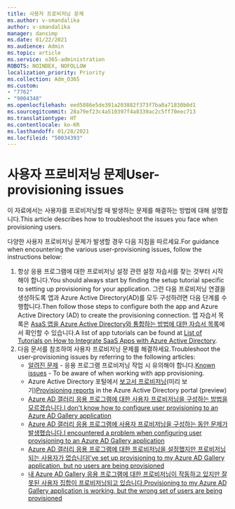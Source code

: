 ```yaml
---
title: 사용자 프로비저닝 문제
ms.author: v-smandalika
author: v-smandalika
manager: dansimp
ms.date: 01/22/2021
ms.audience: Admin
ms.topic: article
ms.service: o365-administration
ROBOTS: NOINDEX, NOFOLLOW
localization_priority: Priority
ms.collection: Adm_O365
ms.custom:
- "7762"
- "9004348"
ms.openlocfilehash: eed5886e5de391a203882f373f7ba8a71830b0d1
ms.sourcegitcommit: 28a79ef23c4a510397f4a8339ac2c5ff70eec713
ms.translationtype: HT
ms.contentlocale: ko-KR
ms.lasthandoff: 01/28/2021
ms.locfileid: "50034393"
---
```

# <a name="user-provisioning-issues"></a><span data-ttu-id="cf38f-102">사용자 프로비저닝 문제</span><span class="sxs-lookup"><span data-stu-id="cf38f-102">User-provisioning issues</span></span>

<span data-ttu-id="cf38f-103">이 자료에서는 사용자를 프로비저닝할 때 발생하는 문제를 해결하는 방법에 대해 설명합니다.</span><span class="sxs-lookup"><span data-stu-id="cf38f-103">This article describes how to troubleshoot the issues you face when provisioning users.</span></span>

<span data-ttu-id="cf38f-104">다양한 사용자 프로비저닝 문제가 발생할 경우 다음 지침을 따르세요.</span><span class="sxs-lookup"><span data-stu-id="cf38f-104">For guidance when encountering the various user-provisioning issues, follow the instructions below:</span></span>

1. <span data-ttu-id="cf38f-105">항상 응용 프로그램에 대한 프로비저닝 설정 관련 설정 자습서를 찾는 것부터 시작해야 합니다.</span><span class="sxs-lookup"><span data-stu-id="cf38f-105">You should always start by finding the setup tutorial specific to setting up provisioning for your application.</span></span> <span data-ttu-id="cf38f-106">그런 다음 프로비저닝 연결을 생성하도록 앱과 Azure Active Directory(AD)를 모두 구성하려면 다음 단계를 수행합니다.</span><span class="sxs-lookup"><span data-stu-id="cf38f-106">Then follow those steps to configure both the app and Azure Active Directory (AD) to create the provisioning connection.</span></span> <span data-ttu-id="cf38f-107">앱 자습서 목록은 [AsaS 앱을 Azure Active Directory와 통합하는 방법에 대한 자습서 목록](https://docs.microsoft.com/azure/active-directory/saas-apps/tutorial-list)에서 확인할 수 있습니다.</span><span class="sxs-lookup"><span data-stu-id="cf38f-107">A list of app tutorials can be found at [List of Tutorials on How to Integrate SaaS Apps with Azure Active Directory](https://docs.microsoft.com/azure/active-directory/saas-apps/tutorial-list).</span></span>
2. <span data-ttu-id="cf38f-108">다음 문서를 참조하여 사용자 프로비저닝 문제를 해결하세요.</span><span class="sxs-lookup"><span data-stu-id="cf38f-108">Troubleshoot the user-provisioning issues by referring to the following articles:</span></span>
    - <span data-ttu-id="cf38f-109">[알려진 문제](https://docs.microsoft.com/azure/active-directory/app-provisioning/known-issues) - 응용 프로그램 프로비저닝 작업 시 유의해야 합니다.</span><span class="sxs-lookup"><span data-stu-id="cf38f-109">[Known issues](https://docs.microsoft.com/azure/active-directory/app-provisioning/known-issues) - To be aware of when working with app provisioning.</span></span>
    - <span data-ttu-id="cf38f-110">Azure Active Directory 포털에서 [보고서 프로비저닝](https://docs.microsoft.com/azure/active-directory/reports-monitoring/concept-provisioning-logs)(미리 보기)</span><span class="sxs-lookup"><span data-stu-id="cf38f-110">[Provisioning reports](https://docs.microsoft.com/azure/active-directory/reports-monitoring/concept-provisioning-logs) in the Azure Active Directory portal (preview)</span></span>
    - [<span data-ttu-id="cf38f-111">Azure AD 갤러리 응용 프로그램에 대한 사용자 프로비저닝을 구성하는 방법을 모르겠습니다.</span><span class="sxs-lookup"><span data-stu-id="cf38f-111">I don't know how to configure user provisioning to an Azure AD Gallery application</span></span>](https://docs.microsoft.com/azure/active-directory/app-provisioning/configure-automatic-user-provisioning-portal) 
    - [<span data-ttu-id="cf38f-112">Azure AD 갤러리 응용 프로그램에 사용자 프로비저닝을 구성하는 동안 문제가 발생했습니다.</span><span class="sxs-lookup"><span data-stu-id="cf38f-112">I encountered a problem when configuring user provisioning to an Azure AD Gallery application</span></span>](https://docs.microsoft.com/azure/active-directory/app-provisioning/application-provisioning-config-problem) 
    - [<span data-ttu-id="cf38f-113">Azure AD 갤러리 응용 프로그램에 대한 프로비저닝을 설정했지만 프로비저닝되는 사용자가 없습니다</span><span class="sxs-lookup"><span data-stu-id="cf38f-113">I've set up provisioning to my Azure AD Gallery application, but no users are being provisioned</span></span>](https://docs.microsoft.com/azure/active-directory/app-provisioning/application-provisioning-config-problem-no-users-provisioned) 
    - [<span data-ttu-id="cf38f-114">내 Azure AD Gallery 응용 프로그램에 대한 프로비저닝이 작동하고 있지만 잘못된 사용자 집합이 프로비저닝되고 있습니다.</span><span class="sxs-lookup"><span data-stu-id="cf38f-114">Provisioning to my Azure AD Gallery application is working, but the wrong set of users are being provisioned</span></span>](https://docs.microsoft.com/azure/active-directory/manage-apps/add-application-portal-assign-users)





